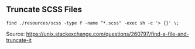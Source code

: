 ## Truncate SCSS Files
```
find ./resources/scss -type f -name “*.scss" -exec sh -c '> {}' \;
```
Source: https://unix.stackexchange.com/questions/260797/find-a-file-and-truncate-it
